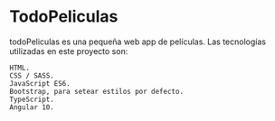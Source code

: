 # TodoPeliculas

todoPeliculas es una pequeña web app de películas. Las tecnologías utilizadas en este proyecto son:

    HTML.
    CSS / SASS.
    JavaScript ES6.
    Bootstrap, para setear estilos por defecto.
    TypeScript.
    Angular 10.
